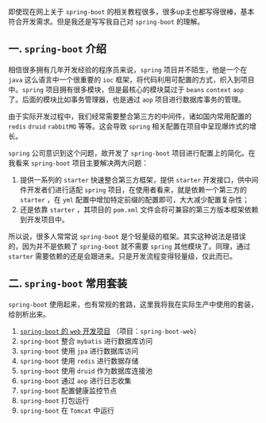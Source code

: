即使现在网上关于 `spring-boot` 的相关教程很多，很多up主也都写得很棒，基本符合开发需求。但是我还是写写我自己对 `spring-boot` 的理解。

##  一. `spring-boot` 介绍

相信很多拥有几年开发经验的程序员来说，`spring` 项目并不陌生，他是一个在 `java` 这么语言中一个很重要的 `ioc` 框架，将代码利用可配置的方式，织入到项目中。`spring` 项目拥有很多模块，但是最核心的模块莫过于 `beans` `context` `aop` 了。后面的模块比如事务管理器，也是通过 `aop` 项目进行数据库事务的管理。

由于实际开发过程中，我们经常需要整合第三方的中间件，诸如国内常用配置的 `redis` `druid` `rabbitMQ` 等等。这会导致 `spring` 相关配置在项目中呈现爆炸式的增长。

`spring` 公司意识到这个问题，故开发了 `spring-boot` 项目进行配置上的简化。在我看来 `spring-boot` 项目主要解决两大问题：

1. 提供一系列的 `starter` 快速整合第三方框架，提供 `starter` 开发接口，供中间件开发者们进行适配 `spring` 项目，在使用者看来，就是依赖一个第三方的 `starter` ，在 `yml` 配置中增加特定前缀的配置即可，大大减少配置复杂性；
2. 还是依靠 `starter` ，其项目的 `pom.xml` 文件会将可兼容的第三方版本框架依赖到开发项目中。

所以说，很多人常常说 `spring-boot` 是个轻量级的框架。其实这种说法是错误的，因为并不是依赖了 `spring-boot` 就不需要 `spring` 其他模块了。同理，通过 `starter` 需要依赖的还是会跟进来。只是开发流程变得轻量级，仅此而已。

## 二. `spring-boot` 常用套装

`spring-boot` 使用起来，也有常规的套路，这里我将我在实际生产中使用的套装，给剖析出来。

1. [`spring-boot` 的 `web` 开发项目](spring-boot-web.MD) （项目：`spring-boot-web`）
2. `spring-boot` 整合 `mybatis` 进行数据库访问
3. `spring-boot` 使用 `jpa` 进行数据库访问
4. `spring-boot` 使用 `redis` 进行数据存储
5. `spring-boot` 使用 `druid` 作为数据库连接池
6. `spring-boot` 通过 `aop` 进行日志收集
7. `spring-boot` 配置健康监控节点
8. `spring-boot` 打包运行
9. `spring-boot` 在 `Tomcat` 中运行